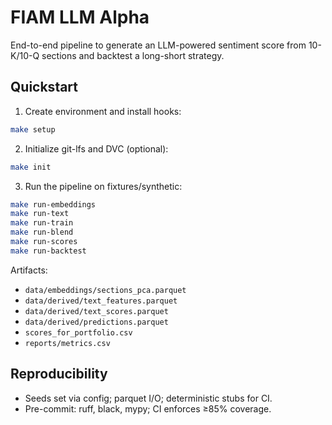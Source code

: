 # FIAM LLM Alpha

End-to-end pipeline to generate an LLM-powered sentiment score from 10-K/10-Q sections and backtest a long-short strategy.

## Quickstart

1. Create environment and install hooks:
```bash
make setup
```
2. Initialize git-lfs and DVC (optional):
```bash
make init
```
3. Run the pipeline on fixtures/synthetic:
```bash
make run-embeddings
make run-text
make run-train
make run-blend
make run-scores
make run-backtest
```

Artifacts:
- `data/embeddings/sections_pca.parquet`
- `data/derived/text_features.parquet`
- `data/derived/text_scores.parquet`
- `data/derived/predictions.parquet`
- `scores_for_portfolio.csv`
- `reports/metrics.csv`

## Reproducibility
- Seeds set via config; parquet I/O; deterministic stubs for CI.
- Pre-commit: ruff, black, mypy; CI enforces ≥85% coverage.

